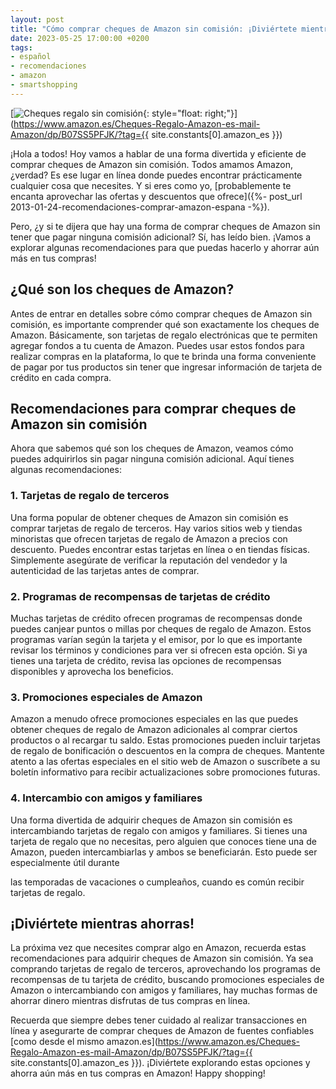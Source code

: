 ```yaml
---
layout: post
title: "Cómo comprar cheques de Amazon sin comisión: ¡Diviértete mientras ahorras!"
date: 2023-05-25 17:00:00 +0200
tags:
- español
- recomendaciones
- amazon
- smartshopping
---
```


[![Cheques regalo sin comisión](https://i.imgur.com/nO1TaAHm.jpg){: style="float: right;"}](https://www.amazon.es/Cheques-Regalo-Amazon-es-mail-Amazon/dp/B07SS5PFJK/?tag={{ site.constants[0].amazon_es }})

¡Hola a todos! Hoy vamos a hablar de una forma divertida y eficiente de comprar cheques de Amazon sin comisión. Todos amamos Amazon, ¿verdad? Es ese lugar en línea donde puedes encontrar prácticamente cualquier cosa que necesites. Y si eres como yo, [probablemente te encanta aprovechar las ofertas y descuentos que ofrece]({%- post_url 2013-01-24-recomendaciones-comprar-amazon-espana -%}).

Pero, ¿y si te dijera que hay una forma de comprar cheques de Amazon sin tener que pagar ninguna comisión adicional? Sí, has leído bien. ¡Vamos a explorar algunas recomendaciones para que puedas hacerlo y ahorrar aún más en tus compras!

## ¿Qué son los cheques de Amazon?

Antes de entrar en detalles sobre cómo comprar cheques de Amazon sin comisión, es importante comprender qué son exactamente los cheques de Amazon. Básicamente, son tarjetas de regalo electrónicas que te permiten agregar fondos a tu cuenta de Amazon. Puedes usar estos fondos para realizar compras en la plataforma, lo que te brinda una forma conveniente de pagar por tus productos sin tener que ingresar información de tarjeta de crédito en cada compra.

## Recomendaciones para comprar cheques de Amazon sin comisión

Ahora que sabemos qué son los cheques de Amazon, veamos cómo puedes adquirirlos sin pagar ninguna comisión adicional. Aquí tienes algunas recomendaciones:

### 1. Tarjetas de regalo de terceros

Una forma popular de obtener cheques de Amazon sin comisión es comprar tarjetas de regalo de terceros. Hay varios sitios web y tiendas minoristas que ofrecen tarjetas de regalo de Amazon a precios con descuento. Puedes encontrar estas tarjetas en línea o en tiendas físicas. Simplemente asegúrate de verificar la reputación del vendedor y la autenticidad de las tarjetas antes de comprar.

### 2. Programas de recompensas de tarjetas de crédito

Muchas tarjetas de crédito ofrecen programas de recompensas donde puedes canjear puntos o millas por cheques de regalo de Amazon. Estos programas varían según la tarjeta y el emisor, por lo que es importante revisar los términos y condiciones para ver si ofrecen esta opción. Si ya tienes una tarjeta de crédito, revisa las opciones de recompensas disponibles y aprovecha los beneficios.

### 3. Promociones especiales de Amazon

Amazon a menudo ofrece promociones especiales en las que puedes obtener cheques de regalo de Amazon adicionales al comprar ciertos productos o al recargar tu saldo. Estas promociones pueden incluir tarjetas de regalo de bonificación o descuentos en la compra de cheques. Mantente atento a las ofertas especiales en el sitio web de Amazon o suscríbete a su boletín informativo para recibir actualizaciones sobre promociones futuras.

### 4. Intercambio con amigos y familiares

Una forma divertida de adquirir cheques de Amazon sin comisión es intercambiando tarjetas de regalo con amigos y familiares. Si tienes una tarjeta de regalo que no necesitas, pero alguien que conoces tiene una de Amazon, pueden intercambiarlas y ambos se beneficiarán. Esto puede ser especialmente útil durante

 las temporadas de vacaciones o cumpleaños, cuando es común recibir tarjetas de regalo.

## ¡Diviértete mientras ahorras!

La próxima vez que necesites comprar algo en Amazon, recuerda estas recomendaciones para adquirir cheques de Amazon sin comisión. Ya sea comprando tarjetas de regalo de terceros, aprovechando los programas de recompensas de tu tarjeta de crédito, buscando promociones especiales de Amazon o intercambiando con amigos y familiares, hay muchas formas de ahorrar dinero mientras disfrutas de tus compras en línea.

Recuerda que siempre debes tener cuidado al realizar transacciones en línea y asegurarte de comprar cheques de Amazon de fuentes confiables [como desde el mismo amazon.es](https://www.amazon.es/Cheques-Regalo-Amazon-es-mail-Amazon/dp/B07SS5PFJK/?tag={{ site.constants[0].amazon_es }}). ¡Diviértete explorando estas opciones y ahorra aún más en tus compras en Amazon! Happy shopping!
